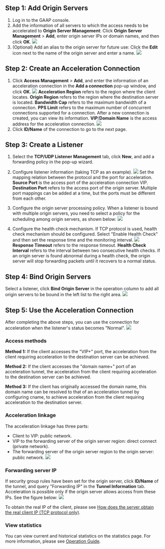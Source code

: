 ## Step 1: Add Origin Servers
1. Log in to the GAAP console.
2. Add the information of all servers to which the access needs to be accelerated to **Origin Server Management**: 
 Click **Origin Server Management** > **Add**, enter origin server IPs or domain names, and then click **OK**.
![](https://mc.qcloudimg.com/static/img/ac9511613d74a7cf5e23086415eaca7a/image.png)
3. (Optional) Add an alias to the origin server for future use: Click the **Edit** icon next to the name of the origin server and enter a name.
![](https://mc.qcloudimg.com/static/img/0ec042ae5b755c121914f610a4f904bb/image.png)

## Step 2: Create an Acceleration Connection
1. Click **Access Management** > **Add**, and enter the information of an acceleration connection in the **Add a connection** pop-up window, and click **OK**.
![](https://mc.qcloudimg.com/static/img/1628b86e474d6dd5b9c0d8a39f6331ce/image.png)
**Acceleration Region** refers to the region where the client locates.
**Origin Region** refers to the region where the destination server is located.
**Bandwidth Cap** refers to the maximum bandwidth of a connection.
**PPS Limit** refers to the maximum number of concurrent connections supported for a connection.
After a new connection is created, you can view its information. **VIP**/**Domain Name** is the access address for the acceleration connection.
![](https://mc.qcloudimg.com/static/img/c6af107b3233e2ad87a00066325e9c32/image.png)
2. Click **ID/Name** of the connection to go to the next page.

## Step 3: Create a Listener
1. Select the **TCP/UDP Listener Management** tab, click **New**, and add a forwarding policy in the pop-up wizard.

2. Configure listener information (taking TCP as an example).
![](https://mc.qcloudimg.com/static/img/8f3839e16ecd68bd75fb61944e543ec2/image.png)
 Set the mapping relation between the protocol and the port for acceleration. **Source Port** is the access port of the acceleration connection VIP.
**Destination Port** refers to the access port of the origin server. Multiple port mappings can be added at a time, but the ports must be different from each other.

3. Configure the origin server processing policy.
 When a listener is bound with multiple origin servers, you need to select a policy for the scheduling among origin servers, as shown below:
![](https://mc.qcloudimg.com/static/img/a3b7dc951b25250c06ce5695337aba6a/image.png)
4. Configure the health check mechanism.
If TCP protocol is used, health check mechanism should be configured. Select "Enable Health Check" and then set the response time and the monitoring interval.
![](https://mc.qcloudimg.com/static/img/b90d35f384f2c9cb0390ec61c77e8c31/image.png)
**Response Timeout** refers to the response timeout.
**Health Check Interval** refers to the interval between two consecutive health checks. If an origin server is found abnormal during a health check, the origin server will stop forwarding packets until it recovers to a normal status.

## Step 4: Bind Origin Servers
Select a listener, click **Bind Origin Server** in the operation column to add all origin servers to be bound in the left list to the right area.
![](https://mc.qcloudimg.com/static/img/bc85fc6002afeab625f70ff1d66abbb2/image.png)

## Step 5: Use the Acceleration Connection
After completing the above steps, you can use the connection for acceleration when the listener's status becomes "Normal".
![](https://mc.qcloudimg.com/static/img/666877d9771c4fff446696e0b5f54798/image.png)

### Access methods
**Method 1:** If the client accesses the "VIP+" port, the acceleration from the client requiring acceleration to the destination server can be achieved.

**Method 2:** If the client accesses the "domain name+" port of an acceleration tunnel, the acceleration from the client requiring acceleration to the destination server can be achieved.

**Method 3:** If the client has originally accessed the domain name, this domain name can be resolved to that of an acceleration tunnel by configuring cname, to achieve acceleration from the client requiring acceleration to the destination server.

### Acceleration linkage
The acceleration linkage has three parts:

- Client to VIP: public network.
- VIP to the forwarding server of the origin server region: direct connect (private network).
- The forwarding server of the origin server region to the origin server: public network.
![](https://main.qcloudimg.com/raw/bb7c0a3625e29d9d19da15b7e3654d6b.png)

### Forwarding server IP
If security group rules have been set for the origin server, click **ID/Name** of the tunnel, and query "Forwarding IP" in the **Tunnel Information** tab. Acceleration is possible only if the origin server allows access from these IPs. See the figure below:
![](https://main.qcloudimg.com/raw/7d67f56766a3f736bbb1c0d2d56199f5.png)

To obtain the real IP of the client, please see [How does the server obtain the real client IP (TCP protocol only)](/document/product/608/14429).

### View statistics

You can view current and historical statistics on the statistics page. For more information, please see [Operation Guide](/document/product/608/13767).

